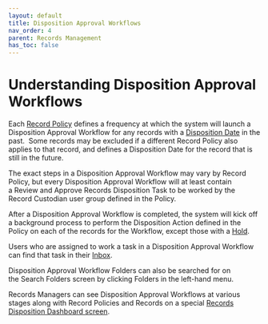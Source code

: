 ```yaml
---
layout: default
title: Disposition Approval Workflows
nav_order: 4
parent: Records Management
has_toc: false
---
```

# Understanding Disposition Approval Workflows

Each [Record Policy](/docs/records-management/create-a-record-policy.html) defines a frequency at which the system will launch a Disposition Approval Workflow for any records with a [Disposition Date](/docs/records-management/disposition-date.html) in the past.  Some records may be excluded if a different Record Policy also applies to that record, and defines a Disposition Date for the record that is still in the future.

The exact steps in a Disposition Approval Workflow may vary by Record Policy, but every Disposition Approval Workflow will at least contain a Review and Approve Records Disposition Task to be worked by the Record Custodian user group defined in the Policy.

After a Disposition Approval Workflow is completed, the system will kick off a background process to perform the Disposition Action defined in the Policy on each of the records for the Workflow, except those with a [Hold](https://qaprod.qflow.com/QAction_help//Placing_Holds_on_Records.htm).

Users who are assigned to work a task in a Disposition Approval Workflow can find that task in their [Inbox](/docs/workflows-and-tasks/workflow-screens.html#Inbox).

Disposition Approval Workflow Folders can also be searched for on the Search Folders screen by clicking Folders in the left-hand menu.

Records Managers can see Disposition Approval Workflows at various stages along with Record Policies and Records on a special [Records Disposition Dashboard screen](https://qaprod.qflow.com/QAction_help//Records_Disposition_Dashboard.htm).